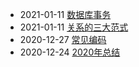 - 2021-01-11 [数据库事务](./doc/数据库事务.md)
- 2021-01-11 [关系的三大范式](./doc/三大范式.md)
- 2020-12-27 [常见编码](./doc/常见编码.md)
- 2020-12-24 [2020年总结](./doc/2020年总结.md)


